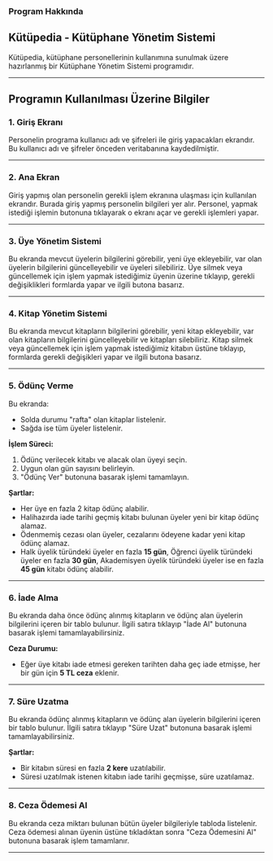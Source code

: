 ### Program Hakkında

## Kütüpedia - Kütüphane Yönetim Sistemi
Kütüpedia, kütüphane personellerinin kullanımına sunulmak üzere hazırlanmış bir Kütüphane Yönetim Sistemi programıdır.

---

## Programın Kullanılması Üzerine Bilgiler

### 1. Giriş Ekranı
Personelin programa kullanıcı adı ve şifreleri ile giriş yapacakları ekrandır. Bu kullanıcı adı ve şifreler önceden veritabanına kaydedilmiştir.

---

### 2. Ana Ekran
Giriş yapmış olan personelin gerekli işlem ekranına ulaşması için kullanılan ekrandır. Burada giriş yapmış personelin bilgileri yer alır. Personel, yapmak istediği işlemin butonuna tıklayarak o ekranı açar ve gerekli işlemleri yapar.

---

### 3. Üye Yönetim Sistemi
Bu ekranda mevcut üyelerin bilgilerini görebilir, yeni üye ekleyebilir, var olan üyelerin bilgilerini güncelleyebilir ve üyeleri silebiliriz. Üye silmek veya güncellemek için işlem yapmak istediğimiz üyenin üzerine tıklayıp, gerekli değişiklikleri formlarda yapar ve ilgili butona basarız.

---

### 4. Kitap Yönetim Sistemi
Bu ekranda mevcut kitapların bilgilerini görebilir, yeni kitap ekleyebilir, var olan kitapların bilgilerini güncelleyebilir ve kitapları silebiliriz. Kitap silmek veya güncellemek için işlem yapmak istediğimiz kitabın üstüne tıklayıp, formlarda gerekli değişikleri yapar ve ilgili butona basarız.

---

### 5. Ödünç Verme
Bu ekranda:
- Solda durumu "rafta" olan kitaplar listelenir.
- Sağda ise tüm üyeler listelenir.

**İşlem Süreci:**
1. Ödünç verilecek kitabı ve alacak olan üyeyi seçin.
2. Uygun olan gün sayısını belirleyin.
3. "Ödünç Ver" butonuna basarak işlemi tamamlayın.

**Şartlar:**
- Her üye en fazla 2 kitap ödünç alabilir.
- Halihazırda iade tarihi geçmiş kitabı bulunan üyeler yeni bir kitap ödünç alamaz.
- Ödenmemiş cezası olan üyeler, cezalarını ödeyene kadar yeni kitap ödünç alamaz.
- Halk üyelik türündeki üyeler en fazla **15 gün**, Öğrenci üyelik türündeki üyeler en fazla **30 gün**, Akademisyen üyelik türündeki üyeler ise en fazla **45 gün** kitabı ödünç alabilir.

---

### 6. İade Alma
Bu ekranda daha önce ödünç alınmış kitapların ve ödünç alan üyelerin bilgilerini içeren bir tablo bulunur. İlgili satıra tıklayıp "İade Al" butonuna basarak işlemi tamamlayabilirsiniz.

**Ceza Durumu:**
- Eğer üye kitabı iade etmesi gereken tarihten daha geç iade etmişse, her bir gün için **5 TL ceza** eklenir.

---

### 7. Süre Uzatma
Bu ekranda ödünç alınmış kitapların ve ödünç alan üyelerin bilgilerini içeren bir tablo bulunur. İlgili satıra tıklayıp "Süre Uzat" butonuna basarak işlemi tamamlayabilirsiniz.

**Şartlar:**
- Bir kitabın süresi en fazla **2 kere** uzatılabilir.
- Süresi uzatılmak istenen kitabın iade tarihi geçmişse, süre uzatılamaz.

---

### 8. Ceza Ödemesi Al
Bu ekranda ceza miktarı bulunan bütün üyeler bilgileriyle tabloda listelenir. Ceza ödemesi alınan üyenin üstüne tıkladıktan sonra "Ceza Ödemesini Al" butonuna basarak işlem tamamlanır.

---